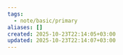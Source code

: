 ```yaml
---
tags:
  - note/basic/primary
aliases: []
created: 2025-10-23T22:14:05+03:00
updated: 2025-10-23T22:14:07+03:00
---
```

